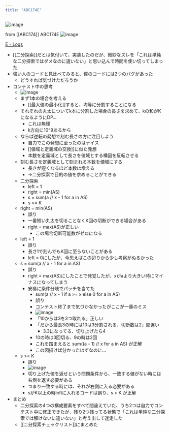 ```yaml
---
title: "ABC174E"
---
```


![image](https://gyazo.com/d918641f069655a20c15816f05aa0133/thumb/1000)

from [[ABC174]]
ABC174E
![image](https://gyazo.com/1a24dd1ea8f7b2400d189a120215cb44/thumb/1000)

[E - Logs](https://atcoder.jp/contests/abc174/tasks/abc174_e)
- [[二分探索]]だとは気付いて、実装したのだが、微妙なズレを「これは単純な二分探索ではダメなのに違いない」と思い込んで時間を使い切ってしまった
- 強い人のコードと見比べてみると、僕のコードには2つのバグがあった
    - どうすれば気づけただろうか
- コンテスト中の思考
    - ![image](https://gyazo.com/4eb43b6ef20a3f75aa8708896d8b7c2d/thumb/1000)
    - まず1本の場合を考える
        - [[最大値の最小化]]すると、均等に分割することになる
    - それぞれの丸太についてk本に分割した場合の長さを求めて、kの和がKになるようにDP…
        - これは無理
        - k方向に10^9あるから
    - ならば逆転の発想で刻む長さの方に注目しよう
        - 自力でこの発想に至ったのはナイス
        - [[値域と定義域の交換]]に似た発想
        - 本数を定義域として長さを値域とする構図を反転させる
    - 刻む長さを定義域として刻まれる本数を値域にする
        - 長さが短くなるほど本数は増える
        - →二分探索で目的の値を求めることができる
    - 二分探索
        - left = 1
        - right = min(AS)
        - s = sum(a // x - 1 for a in AS)
        - s >= K
    - right = min(AS)
        - 誤り
        - 一番短い丸太を切ることなくK回の切断ができる場合がある
        - right = max(AS)が正しい
            - この場合切断可能数がゼロになる
    - left = 1
        - 誤り
        - 長さ1で刻んでもK回に至らないことがある
        - left = 0にしたが、今思えばこの辺りから少し考察がぬるかった
    - s = sum(a // x - 1 for a in AS)
        - 誤り
        - right = max(AS)にしたことで発覚したが、xがaより大きい時にマイナスになってしまう
        - 安易に条件分岐でパッチを当てた
            - sum(a // x - 1 if a >= x else 0 for a in AS)
            - 誤り
            - コンテスト終了まで気づかなかったがここが一番のミス
            - ![image](https://gyazo.com/9b66f0994c8a6d7bc7e22ed4396fb528/thumb/1000)
            - 「10からは3を3つ取れる」正しい
            - 「だから最長3の時には10は3分割される、切断数は2」間違い
                - 3.3になってる、切り上げたら4
            - 10の時は3回切る、9の時は2回
            - これを踏まえると sum((a - 1) // x for a in AS) が正解
            - この図描けば分かったはずなのに…
    - s >= K
        - 誤り
        - ![image](https://gyazo.com/d918641f069655a20c15816f05aa0133/thumb/1000)
        - 切り上げた値を返せという問題条件から、一致する値がない時には右側を返す必要がある
        - つまり一致する時には、それが右側に入る必要がある
        - sがK以上の時leftに入れるコードは誤り、s > K が正解
- まとめ
    - 二分探索の4つの構成要素をすべて間違えていた、うち2つは自力でコンテスト中に修正できたが、残り2つ残ってる状態で「これは単純な二分探索では解けないに違いない」と考え出して迷走した
    - [[二分探索チェックリスト]]にまとめた
